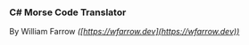 ### C# Morse Code Translator

By William Farrow *([https://wfarrow.dev](https://wfarrow.dev))*









